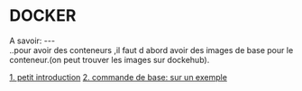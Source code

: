 # DOCKER 

 A savoir: ---  
  ..pour avoir des conteneurs ,il faut d abord avoir des images de base pour le conteneur.(on peut trouver les images sur dockehub).

  <a href="intro docker.md">1. petit introduction<a>
  <a href="commande de base.txt">2. commande de base: sur un exemple<a>

